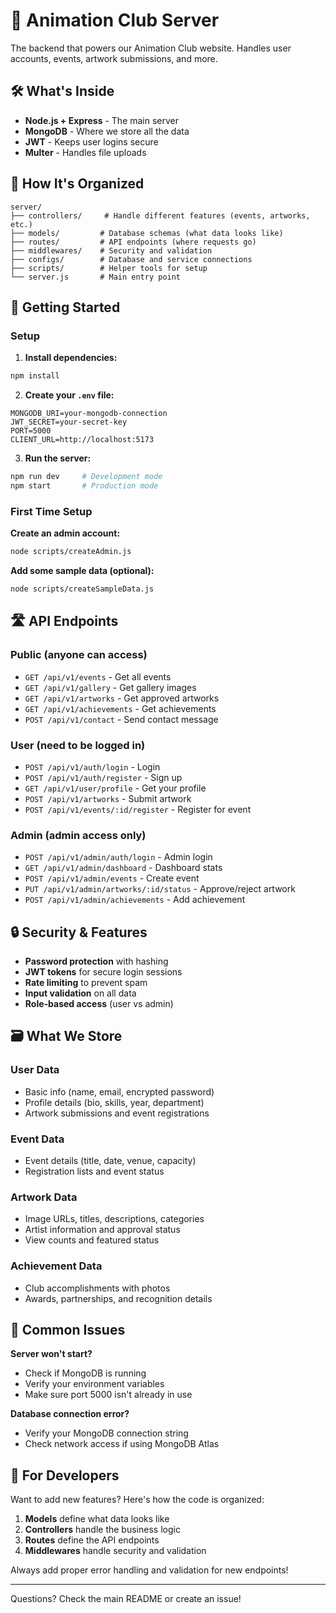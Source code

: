 # 🚀 Animation Club Server

The backend that powers our Animation Club website. Handles user accounts, events, artwork submissions, and more.

## 🛠️ What's Inside

- **Node.js + Express** - The main server
- **MongoDB** - Where we store all the data
- **JWT** - Keeps user logins secure
- **Multer** - Handles file uploads

## 📁 How It's Organized

```
server/
├── controllers/     # Handle different features (events, artworks, etc.)
├── models/         # Database schemas (what data looks like)
├── routes/         # API endpoints (where requests go)
├── middlewares/    # Security and validation
├── configs/        # Database and service connections
├── scripts/        # Helper tools for setup
└── server.js       # Main entry point
```

## 🚀 Getting Started

### Setup

1. **Install dependencies:**
```bash
npm install
```

2. **Create your `.env` file:**
```env
MONGODB_URI=your-mongodb-connection
JWT_SECRET=your-secret-key
PORT=5000
CLIENT_URL=http://localhost:5173
```

3. **Run the server:**
```bash
npm run dev     # Development mode
npm start       # Production mode
```

### First Time Setup

**Create an admin account:**
```bash
node scripts/createAdmin.js
```

**Add some sample data (optional):**
```bash
node scripts/createSampleData.js
```

## 🛣️ API Endpoints

### Public (anyone can access)
- `GET /api/v1/events` - Get all events
- `GET /api/v1/gallery` - Get gallery images  
- `GET /api/v1/artworks` - Get approved artworks
- `GET /api/v1/achievements` - Get achievements
- `POST /api/v1/contact` - Send contact message

### User (need to be logged in)
- `POST /api/v1/auth/login` - Login
- `POST /api/v1/auth/register` - Sign up
- `GET /api/v1/user/profile` - Get your profile
- `POST /api/v1/artworks` - Submit artwork
- `POST /api/v1/events/:id/register` - Register for event

### Admin (admin access only)
- `POST /api/v1/admin/auth/login` - Admin login
- `GET /api/v1/admin/dashboard` - Dashboard stats
- `POST /api/v1/admin/events` - Create event
- `PUT /api/v1/admin/artworks/:id/status` - Approve/reject artwork
- `POST /api/v1/admin/achievements` - Add achievement

## 🔒 Security & Features

- **Password protection** with hashing
- **JWT tokens** for secure login sessions
- **Rate limiting** to prevent spam
- **Input validation** on all data
- **Role-based access** (user vs admin)

## 🗃️ What We Store

### User Data
- Basic info (name, email, encrypted password)
- Profile details (bio, skills, year, department)
- Artwork submissions and event registrations

### Event Data  
- Event details (title, date, venue, capacity)
- Registration lists and event status

### Artwork Data
- Image URLs, titles, descriptions, categories
- Artist information and approval status
- View counts and featured status

### Achievement Data
- Club accomplishments with photos
- Awards, partnerships, and recognition details

## 🐛 Common Issues

**Server won't start?**
- Check if MongoDB is running
- Verify your environment variables
- Make sure port 5000 isn't already in use

**Database connection error?**
- Verify your MongoDB connection string
- Check network access if using MongoDB Atlas

## 🤝 For Developers

Want to add new features? Here's how the code is organized:

1. **Models** define what data looks like
2. **Controllers** handle the business logic  
3. **Routes** define the API endpoints
4. **Middlewares** handle security and validation

Always add proper error handling and validation for new endpoints!

---

Questions? Check the main README or create an issue!
